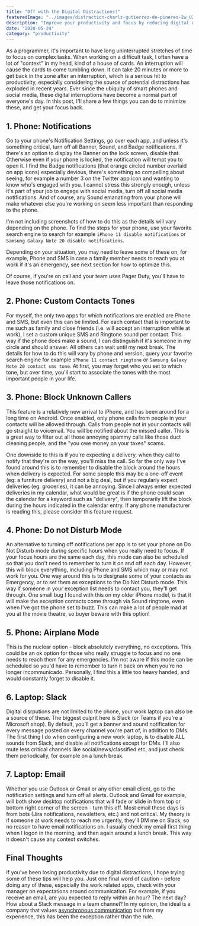 ```yaml
---
title: "Off with the Digital Distractions!"
featuredImage: "../images/distraction-charlz-gutierrez-de-pineres-2w_U2-Ah57E-unsplash.jpg"
description: "Improve your productivity and focus by reducing digital distractions in your life"
date: "2020-05-24"
category: "productivity"
---
```


As a programmer, it's important to have long uninterrupted stretches of time to focus on complex tasks. When working on a difficult task, I often have a lot of "context" in my head, kind of a house of cards. An interruption will cause the cards to come tumbling down. It can take 20 minutes or more to get back in the zone after an interruption, which is a serious hit to productivity, especially considering the source of potential distractions has exploded in recent years. Ever since the ubiquity of smart phones and social media, these digital interruptions have become a normal part of everyone's day.  In this post, I'll share a few things you can do to minimize these, and get your focus back.

## 1. Phone: Notifications

Go to your phone's Notification Settings, go over each app, and unless it's something critical, turn off all Banner, Sound, and Badge notifications. If there's an option to display the Banner on the lock screen, disable that. Otherwise even if your phone is locked, the notification will tempt you to open it. I find the Badge notifications (that orange circled number overlaid on app icons) especially devious, there's something so compelling about seeing, for example a number 3 on the Twitter app icon and wanting to know who's engaged with you. I cannot stress this strongly enough, unless it's part of your job to engage with social media, turn off all social media notifications. And of course, any Sound emanating from your phone will make whatever else you're working on seem less important than responding to the phone.

I'm not including screenshots of how to do this as the details will vary depending on the phone. To find the steps for your phone, use your favorite search engine to search for example `iPhone 11 disable notifications` or `Samsung Galaxy Note 20 disable notifications`.

Depending on your situation, you may need to leave some of these on, for example, Phone and SMS in case a family member needs to reach you at work if it's an emergency, see next section for how to optimize this.

Of course, if you're on call and your team uses Pager Duty, you'll have to leave those notifications on.

## 2. Phone: Custom Contacts Tones

For myself, the only two apps for which notifications are enabled are Phone and SMS, but even this can be limited. For each contact that is important to me such as family and close friends (i.e. will accept an interruption while at work), I set a custom unique SMS and Ringtone sound per contact. This way if the phone does make a sound, I can distinguish if it's someone in my circle and should answer. All others can wait until my next break. The details for how to do this will vary by phone and version, query your favorite search engine for example `iPhone 11 contact ringtone` or `Samsung Galaxy Note 20 contact sms tone`. At first, you may forget who you set to which tone, but over time, you'll start to associate the tones with the most important people in your life.

## 3. Phone: Block Unknown Callers

This feature is a relatively new arrival to iPhone, and has been around for a long time on Android. Once enabled, only phone calls from people in your contacts will be allowed through. Calls from people not in your contacts will go straight to voicemail. You will be notified about the missed caller. This is a great way to filter out all those annoying spammy calls like those duct cleaning people, and the "you owe money on your taxes" scams.

One downside to this is if you're expecting a delivery, when they call to notify that they're on the way, you'll miss the call.  So far the only way I've found around this is to remember to disable the block around the hours when delivery is expected. For some people this may be a one-off event (eg: a furniture delivery) and not a big deal, but if you regularly expect deliveries (eg: groceries), it can be annoying. Since I always enter expected deliveries in my calendar, what would be great is if the phone could scan the calendar for a keyword such as "delivery", then temporarily lift the block during the hours indicated in the calendar entry. If any phone manufacturer is reading this, please consider this feature request.

## 4. Phone: Do not Disturb Mode

An alternative to turning off notifications per app is to set your phone on Do Not Disturb mode during specific hours when you really need to focus. If your focus hours are the same each day, this mode can also be scheduled so that you don't need to remember to turn it on and off each day. However, this will block everything, including Phone and SMS which may or may not work for you. One way around this is to designate some of your contacts as Emergency, or to set them as exceptions to the Do Not Disturb mode. This way if someone in your exception list needs to contact you, they'll get through. One small bug I found with this on my older iPhone model, is that it will make the exception contacts come through via Sound ringtone, even when I've got the phone set to buzz. This can make a lot of people mad at you at the movie theatre, so buyer beware with this option!

## 5. Phone: Airplane Mode

This is the nuclear option - block absolutely everything, no exceptions. This could be an ok option for those who really struggle to focus and no one needs to reach them for any emergencies. I'm not aware if this mode can be scheduled so you'd have to remember to turn it back on when you're no longer incommunicado. Personally, I find this a little too heavy handed, and would constantly forget to disable it.

## 6. Laptop: Slack

Digital disrputions are not limited to the phone, your work laptop can also be a source of these. The biggest culprit here is Slack (or Teams if you're a Microsoft shop). By default, you'll get a banner and sound notification for every message posted on every channel you're part of, in addition to DMs. The first thing I do when configuring a new work laptop, is to disable ALL sounds from Slack, and disable all notifications except for DMs. I'll also mute less critical channels like social/news/classified etc, and just check them periodically, for example on a lunch break.

## 7. Laptop: Email

Whether you use Outlook or Gmail or any other email client, go to the notification settings and turn off all alerts. Outlook and Gmail for example, will both show desktop notifications that will fade or slide in from top or bottom right corner of the screen - turn this off. Most email these days is from bots (Jira notifications, newsletters, etc.) and not critical. My theory is if someone at work needs to reach me urgently, they'll DM me on Slack, so no reason to have email notifications on. I usually check my email first thing when I logon in the morning, and then again around a lunch break. This way it doesn't cause any context switches.

## Final Thoughts

If you've been losing productivity due to digital distractions, I hope trying some of these tips will help you. Just one final word of caution - before doing any of these, especially the work related apps, check with your manager on expectations around communication. For example, if you receive an email, are you expected to reply within an hour? The next day? How about a Slack message in a team channel? In my opinion, the ideal is a company that values [asynchronous communication](https://blog.doist.com/asynchronous-communication/) but from my experience, this has been the exception rather than the rule.